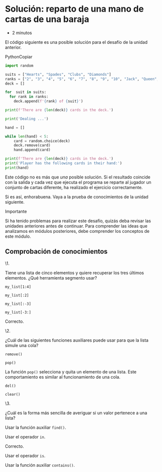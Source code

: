 # Solución: reparto de una mano de cartas de una baraja

- 2 minutos

El código siguiente es una posible solución para el desafío de la unidad anterior.

PythonCopiar

```python
import random

suits = ["Hearts", "Spades", "Clubs", "Diamonds"]
ranks = ["2", "3", "4", "5", "6", "7", "8", "9", "10", "Jack", "Queen", "King", "Ace"]
deck = []

for  suit in suits:
  for rank in ranks:
    deck.append(f'{rank} of {suit}')

print(f'There are {len(deck)} cards in the deck.')

print('Dealing ...')

hand = []

while len(hand) < 5:
    card = random.choice(deck)
    deck.remove(card)
    hand.append(card)

print(f'There are {len(deck)} cards in the deck.')
print('Player has the following cards in their hand:')
print(hand)
```

Este código no es más que *una* posible solución. Si el resultado coincide con la salida y cada vez que ejecuta el programa se reparte al jugador un conjunto de cartas diferente, ha realizado el ejercicio correctamente.

Si es así, enhorabuena. Vaya a la prueba de conocimientos de la unidad siguiente.

 Importante

Si ha tenido problemas para realizar este desafío, quizás deba revisar las unidades anteriores antes de continuar. Para comprender las ideas que analizamos en módulos posteriores, debe comprender los conceptos de este módulo.



## Comprobación de conocimientos

\1. 

Tiene una lista de cinco elementos y quiere recuperar los tres últimos elementos. ¿Qué herramienta segmento usar?



```
my_list[1:4]
```



```
my_list[:2]
```



```
my_list[:-3]
```



```
my_list[-3:]
```

Correcto.

\2. 

¿Cuál de las siguientes funciones auxiliares puede usar para que la lista simule una cola?



```
remove()
```



```
pop()
```

La función `pop()` selecciona y quita un elemento de una lista. Este comportamiento es similar al funcionamiento de una cola.



```
del()
```



```
clear()
```

\3. 

¿Cuál es la forma más sencilla de averiguar si un valor pertenece a una lista?



Usar la función auxiliar `find()`.



Usar el operador `in`.

Correcto.



Usar el operador `is`.



Usar la función auxiliar `contains()`.
